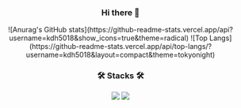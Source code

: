 <div align="center">
  
  ### Hi there 👋
  <p>
    ![Anurag's GitHub stats](https://github-readme-stats.vercel.app/api?username=kdh5018&show_icons=true&theme=radical)
    ![Top Langs](https://github-readme-stats.vercel.app/api/top-langs/?username=kdh5018&layout=compact&theme=tokyonight)
  </p>
    


  ### 🛠 Stacks 🛠
  <p>
    <img src="https://img.shields.io/badge/Swift-F05138?style=flat&logo=Swift&logoColor=000000"/>
    <img src="https://img.shields.io/badge/Git-F05032?style=flat&logo=Git&logoColor=000000"/>
  </p>

  <!--
  **kdh5018/kdh5018** is a ✨ _special_ ✨ repository because its `README.md` (this file) appears on your GitHub profile.

  Here are some ideas to get you started:

  - 🔭 I’m currently working on ...
  - 🌱 I’m currently learning ...
  - 👯 I’m looking to collaborate on ...
  - 🤔 I’m looking for help with ...
  - 💬 Ask me about ...
  - 📫 How to reach me: ...
  - 😄 Pronouns: ...
  - ⚡ Fun fact: ...
  -->
</div>
